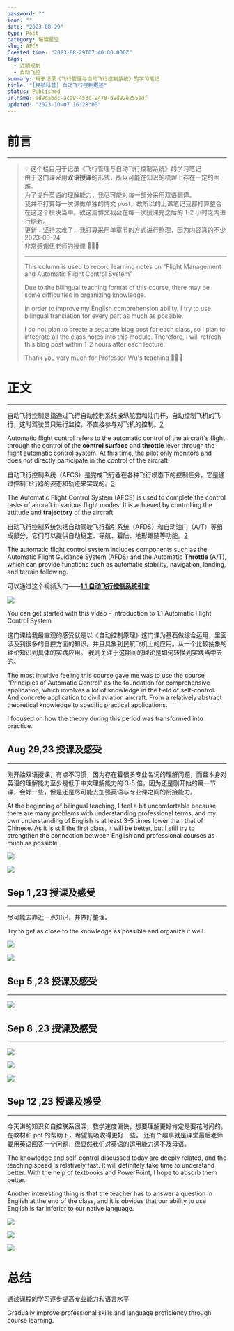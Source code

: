 ```yaml
---
password: ""
icon: ""
date: "2023-08-29"
type: Post
category: 璀璨星空
slug: AFCS
Created time: "2023-08-29T07:40:00.000Z"
tags:
  - 近期规划
  - 自动飞控
summary: 用于记录《飞行管理与自动飞行控制系统》的学习笔记
title: "[民航科普] 自动飞行控制概述"
status: Published
urlname: ad9dabdc-aca9-453c-9478-d9d92e255edf
updated: "2023-10-07 16:28:00"
---
```


# 前言

---

> 💡 这个栏目用于记录《飞行管理与自动飞行控制系统》的学习笔记  
>  由于这门课采用**双语授课**的形式，所以可能在知识的梳理上存在一定的困难。  
>  为了提升英语的理解能力，我尽可能对每一部分采用双语翻译。  
>  我并不打算每一次课做单独的博文 post，故所以的上课笔记我都打算整合在这这个模块当中。故这篇博文我会在每一次授课完之后的 1-2 小时之内进行刷新。  
>  更新：坚持太难了，我打算采用单章节的方式进行整理，因为内容真的不少 2023-09-24  
>  非常感谢伍老师的授课 🌺🌺🌺
>
> ---
>
> This column is used to record learning notes on "Flight Management and Automatic Flight Control System"
>
> Due to the bilingual teaching format of this course, there may be some difficulties in organizing knowledge.
>
> In order to improve my English comprehension ability, I try to use bilingual translation for every part as much as possible.
>
> I do not plan to create a separate blog post for each class, so I plan to integrate all the class notes into this module. Therefore, I will refresh this blog post within 1-2 hours after each lecture.
>
> Thank you very much for Professor Wu's teaching 🌺🌺🌺

# 正文

---

自动飞行控制是指通过飞行自动控制系统操纵舵面和油门杆，自动控制飞机的飞行，这时驾驶员只进行监控，不直接参与对飞机的控制。[2](https://baike.baidu.com/item/%E8%87%AA%E5%8A%A8%E9%A3%9E%E8%A1%8C%E6%8E%A7%E5%88%B6)

Automatic flight control refers to the automatic control of the aircraft's flight through the control of the **control surface** and **throttle** lever through the flight automatic control system. At this time, the pilot only monitors and does not directly participate in the control of the aircraft.

自动飞行控制系统（AFCS）是完成飞行器在各种飞行模态下的控制任务，它是通过控制飞行器的姿态和轨迹来实现的。[3](https://www.bilibili.com/read/cv20333773/)

The Automatic Flight Control System (AFCS) is used to complete the control tasks of aircraft in various flight modes. It is achieved by controlling the attitude and **trajectory** of the aircraft.

自动飞行控制系统包括自动驾驶飞行指引系统（AFDS）和自动油门（A/T）等组成部分，它们可以提供自动稳定、导航、着陆、地形跟随等功能。[2](https://baike.baidu.com/item/%E8%87%AA%E5%8A%A8%E9%A3%9E%E8%A1%8C%E6%8E%A7%E5%88%B6)

The automatic flight control system includes components such as the Automatic Flight Guidance System (AFDS) and the Automatic **Throttle** (A/T), which can provide functions such as automatic stability, navigation, landing, and terrain following.

可以通过这个视频入门——[**1.1 自动飞行控制系统引言**](https://www.bilibili.com/video/BV16z4y1s7My/?spm_id_from=333.337.search-card.all.click&vd_source=237e295a40d7aaea043ead8c0d2c78ab)

![](https://bu.dusays.com/2023/08/29/64eda6ae5e1ad.png)

You can get started with this video - Introduction to 1.1 Automatic Flight Control System

这门课给我最直观的感受就是以《自动控制原理》这门课为基石做综合运用，里面涉及到很多的自控方面的知识。并且具象到民航飞机上的应用。从一个比较抽象的理论知识到具体的实践应用。
我则关注于这期间的理论是如何转换到实践当中去的。

The most intuitive feeling this course gave me was to use the course "Principles of Automatic Control" as the foundation for comprehensive application, which involves a lot of knowledge in the field of self-control. And concrete application to civil aviation aircraft. From a relatively abstract theoretical knowledge to specific practical applications.

I focused on how the theory during this period was transformed into practice.

## Aug 29,23 授课及感受

---

刚开始双语授课，有点不习惯，因为存在着很多专业名词的理解问题，而且本身对英语的理解能力至少是低于中文理解能力的 3-5 倍，因为还是刚开始的第一节课，会好一些，但是还是尽可能去加强英语与专业课之间的衔接能力。

At the beginning of bilingual teaching, I feel a bit uncomfortable because there are many problems with understanding professional terms, and my own understanding of English is at least 3-5 times lower than that of Chinese. As it is still the first class, it will be better, but I still try to strengthen the connection between English and professional courses as much as possible.

![](https://bu.dusays.com/2023/08/29/64eda78024a5f.jpeg)

![](https://bu.dusays.com/2023/08/29/64eda79022086.jpeg)

## Sep 1 ,23 授课及感受

---

尽可能去靠近一点知识，并做好整理。

Try to get as close to the knowledge as possible and organize it well.

![](https://bu.dusays.com/2023/09/04/64f53f8cbbc8b.jpeg)

![](https://bu.dusays.com/2023/09/04/64f5400829358.jpeg)

## Sep 5 ,23 授课及感受

---

![](https://bu.dusays.com/2023/09/12/650032490194b.jpg)

## Sep 8 ,23 授课及感受

---

![](https://bu.dusays.com/2023/09/12/6500326109491.jpg)

![](https://bu.dusays.com/2023/09/12/6500327c59fe3.jpg)

![](https://bu.dusays.com/2023/09/12/6500328d1961c.jpg)

## Sep 12 ,23 授课及感受

---

今天讲的知识和自控联系很深，教学速度偏快，想要理解更好肯定是要花时间的，在教材和 ppt 的帮助下，希望能吸收得更好一些。
还有个趣事就是课堂最后老师要用英语回答一个问题，很显然我们对英语的运用能力远不及母语。

The knowledge and self-control discussed today are deeply related, and the teaching speed is relatively fast. It will definitely take time to understand better. With the help of textbooks and PowerPoint, I hope to absorb them better.

Another interesting thing is that the teacher has to answer a question in English at the end of the class, and it is obvious that our ability to use English is far inferior to our native language.

![](https://bu.dusays.com/2023/09/12/650032d5a1e3c.jpg)

![](https://bu.dusays.com/2023/09/12/650032e22a5f2.jpg)

![](https://bu.dusays.com/2023/09/12/650032fdca936.jpg)

# 总结

通过课程的学习逐步提高专业能力和语言水平

Gradually improve professional skills and language proficiency through course learning.
